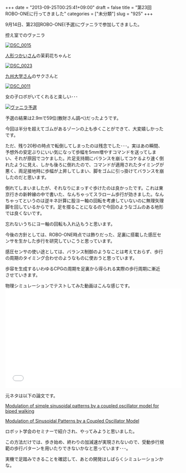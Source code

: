 +++
date = "2013-09-25T00:25:41+09:00"
draft = false
title = "第23回ROBO-ONEに行ってきました"
categories = ["未分類"]
slug = "925"
+++

9月14日、第23回ROBO-ONE(予選)にヴァニラで参加してきました。



控え室でのヴァニラ

<a href="/images/2013/09/DSC_0015.jpg"><img class="alignnone size-medium wp-image-936" alt="DSC_0015" src="/images/2013/09/DSC_0015-168x300.jpg"   /></a>



<a href="http://marionette.mtlab.jp/">人形つかいさん</a>の茉莉花ちゃんと

<a href="/images/2013/09/DSC_0023.jpg"><img class="alignnone size-medium wp-image-937" alt="DSC_0023" src="/images/2013/09/DSC_0023-300x168.jpg"   /></a>



<a href="http://9daihitogata.blog.fc2.com/blog-entry-21.html#more">九州大学さん</a>のサクさんと

<a href="/images/2013/09/DSC_0011.jpg"><img class="alignnone size-medium wp-image-935" alt="DSC_0011" src="/images/2013/09/DSC_0011-300x168.jpg"   /></a>



女の子ロボがいてくれると楽しい･･･



<a href="/images/2013/09/2889096c0dbeaeb3caf222e3ab86cdb2.png"><img class="alignnone size-medium wp-image-938" alt="ヴァニラ予選" src="/images/2013/09/2889096c0dbeaeb3caf222e3ab86cdb2-300x276.png"   /></a>



予選の結果は2.9mで59位(散財さん調べ)だったようです。

今回は半分を超えてゴムがあるゾーンの上も歩くことができて、大変嬉しかったです。

ただ、残り20秒の時点で転倒してしまったのは残念でした･･･。実はあの瞬間、予想外の安定ぶりにいい気になって歩幅を5mm増やすコマンドを送ってしまい、それが原因でコケました。片足支持期にバランスを崩してコケるより速く倒れたように見え、しかも後ろに倒れたので、コマンドが適用されたタイミングが悪く、両足接地時に歩幅が上昇してしまい、脚をゴムに引っ掛けてバランスを崩したのだと思います。



倒れてしまいましたが、それなりにまっすぐ歩けたのは良かったです。これは東京行きの新幹線の中で書いた、なんちゃってスラローム歩行が効きました。なんちゃってというのは逆キネ計算に股ヨー軸の回転を考慮していないのに無理矢理脚を回しているからです。足を摺ることになるので今回のようなゴムのある地形では良くないです。

忘れないうちにヨー軸の回転も入れ込もうと思います。



今後の方針としては、ROBO-ONE時点では飾りだった、足裏に搭載した感圧センサを生かした歩行を研究していこうと思っています。

感圧センサの使い途としては、バランス制御のようなことは考えておらず、歩行の周期のタイミング合わせのようなものに使おうと思っています。

歩容を生成するいわゆるCPGの周期を足裏から得られる実際の歩行周期に漸近させていきます。



物理シミュレーションでテストしてみた動画はこんな感じです。<iframe src="//www.youtube.com/embed/YDDVGxIdXZ8" height="315" width="560" allowfullscreen="" frameborder="0"></iframe>



元ネタは以下の論文です。

<a href="http://ieeexplore.ieee.org/xpl/login.jsp?tp=&amp;arnumber=1641932&amp;url=http%3A%2F%2Fieeexplore.ieee.org%2Fxpls%2Fabs_all.jsp%3Farnumber%3D1641932">Modulation of simple sinusoidal patterns by a coupled oscillator model for biped walking</a>

<a href="http://ieeexplore.ieee.org/xpl/login.jsp?tp=&amp;arnumber=4456756&amp;url=http%3A%2F%2Fieeexplore.ieee.org%2Fxpls%2Fabs_all.jsp%3Farnumber%3D4456756">Modulation of Sinusoidal Patterns by a Coupled Oscillator Model</a>

ロボット学会のセミナーで紹介され、やってみようと思いました。<a href="http://ieeexplore.ieee.org/xpl/login.jsp?tp=&amp;arnumber=4456756&amp;url=http%3A%2F%2Fieeexplore.ieee.org%2Fxpls%2Fabs_all.jsp%3Farnumber%3D4456756">

</a>



この方法だけでは、歩き始め、終わりの加減速が実現されないので、受動歩行規範の歩行パターンを用いたりできないかなと思っています･･･。



実機で足踏みできることを確認して、あとの開発はしばらくシミュレーションかな。
